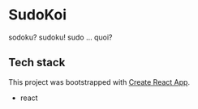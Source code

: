 # SudoKoi
sodoku? sudoku! sudo ... quoi?
 
## Tech stack 
This project was bootstrapped with [Create React App](https://github.com/facebookincubator/create-react-app).

- react